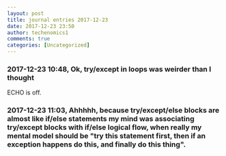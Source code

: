 ```yaml
---
layout: post
title: journal entries 2017-12-23
date: 2017-12-23 23:50
author: techenomics1
comments: true
categories: [Uncategorized]
---
```

### 2017-12-23 10:48, Ok, try/except in loops was weirder than I thought  
ECHO is off.
### 2017-12-23 11:03, Ahhhhh, because try/except/else blocks are almost like if/else statements my mind was associating try/except blocks with if/else logical flow, when really my mental model should be "try this statement first, then if an exception happens do this, and finally do this thing".   
